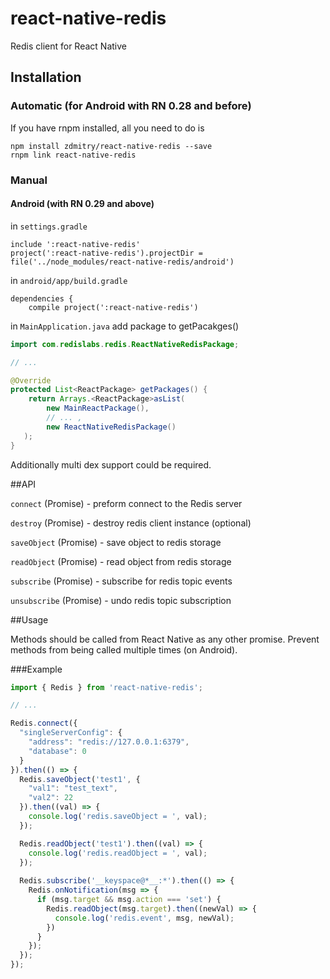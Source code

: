 # react-native-redis
Redis client for React Native

## Installation

### Automatic (for Android with RN 0.28 and before)

If you have rnpm installed, all you need to do is

```
npm install zdmitry/react-native-redis --save
rnpm link react-native-redis
```


### Manual

#### Android (with RN 0.29 and above)
in `settings.gradle`

```
include ':react-native-redis'
project(':react-native-redis').projectDir = file('../node_modules/react-native-redis/android')
```

in `android/app/build.gradle`

```
dependencies {
    compile project(':react-native-redis')
```

in `MainApplication.java`
add package to getPacakges()

```java
import com.redislabs.redis.ReactNativeRedisPackage;

// ...

@Override
protected List<ReactPackage> getPackages() {
    return Arrays.<ReactPackage>asList(
        new MainReactPackage(),
        // ... ,
        new ReactNativeRedisPackage()
   );
}
```

Additionally multi dex support could be required.


##API

`connect` (Promise) - preform connect to the Redis server

`destroy` (Promise) - destroy redis client instance (optional)

`saveObject` (Promise) - save object to redis storage

`readObject` (Promise) - read object from redis storage

`subscribe` (Promise) - subscribe for redis topic events

`unsubscribe` (Promise) - undo redis topic subscription


##Usage

Methods should be called from React Native as any other promise.
Prevent methods from being called multiple times (on Android).

###Example

```javascript
import { Redis } from 'react-native-redis';

// ...

Redis.connect({
  "singleServerConfig": {
    "address": "redis://127.0.0.1:6379",
    "database": 0
  }
}).then(() => {
  Redis.saveObject('test1', {
    "val1": "test_text",
    "val2": 22
  }).then((val) => {
    console.log('redis.saveObject = ', val);
  });

  Redis.readObject('test1').then((val) => {
    console.log('redis.readObject = ', val);
  });
  
  Redis.subscribe('__keyspace@*__:*').then(() => {
    Redis.onNotification(msg => {
      if (msg.target && msg.action === 'set') {
        Redis.readObject(msg.target).then((newVal) => {
          console.log('redis.event', msg, newVal);
        })
      }
    });
  });
});

```
